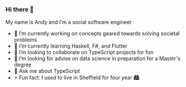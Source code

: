 ### Hi there 👋

My name is Andy and I'm a social software engineer  

- 🔭 I’m currently working on concepts geared towards solving societal problems
- 🌱 I’m currently learning Haskell, F#, and Flutter
- 👯 I’m looking to collaborate on TypeScript projects for fun
- 🤔 I’m looking for advise on data science in preparation for a Master's degree
- 💬 Ask me about TypeScript
- ⚡️ Fun fact: I used to live in Sheffield for four year 🏙️

